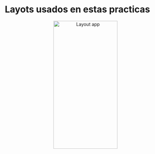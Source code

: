 # Layots usados en estas practicas

<p align="center">
<img src="[https://github.com/josblax/AplicacionesMoviles/blob/main/Images/mc.png](https://github.com/josblax/AplicacionesMoviles/blob/main/Images/TarjetaPres.png)" alt="Layout app" width="200" height="400">
</p>

